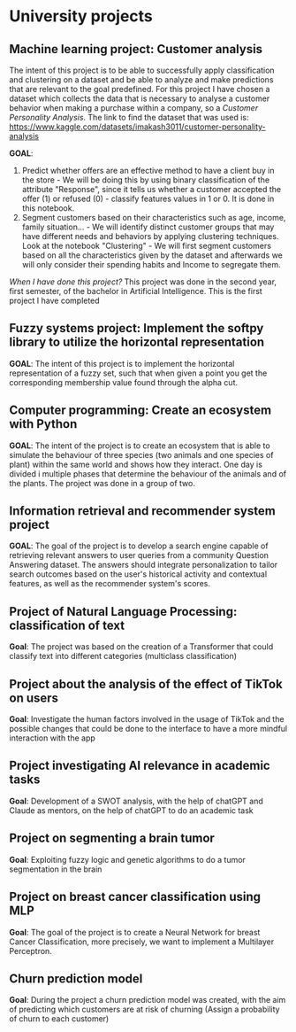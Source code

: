 # University projects

## Machine learning project: Customer analysis
The intent of this project is to be able to successfully apply classification and clustering on a dataset and be able to analyze and make predictions that are relevant to the goal predefined.
For this project I have chosen a dataset which collects the data that is necessary to analyse a customer behavior when making a purchase within a company, so a *Customer Personality Analysis*.
The link to find the dataset that was used is:
https://www.kaggle.com/datasets/imakash3011/customer-personality-analysis

**GOAL**: 
1. Predict whether offers are an effective method to have a client buy in the store - We will be doing this by using binary classification of the attribute "Response", since it tells us whether a customer accepted the offer (1) or refused (0) - classify features values in 1 or 0. It is done in this notebook.
2. Segment customers based on their characteristics such as age, income, family situation... -  We will identify distinct customer groups that may have different needs and behaviors by applying clustering techniques. Look at the notebook "Clustering" - We will first segment customers based on all the characteristics given by the dataset and afterwards we will only consider their spending habits and Income to segregate them.

*When I have done this project?* This project was done in the second year, first semester, of the bachelor in Artificial Intelligence. This is the first project I have completed

## Fuzzy systems project: Implement the softpy library to utilize the horizontal representation
**GOAL**: 
The intent of this project is to implement the horizontal representation of a fuzzy set, such that when given a point you get the corresponding membership value found through the alpha cut.

## Computer programming: Create an ecosystem with Python
**GOAL**: 
The intent of the project is to create an ecosystem that is able to simulate the behaviour of three species (two animals and one species of plant) within the same world and shows how they interact. One day is divided i multiple phases that determine the behaviour of the animals and of the plants.
The project was done in a group of two.

## Information retrieval and recommender system project
**GOAL**:
The goal of the project is to develop a search engine capable of retrieving relevant answers to user queries from a community Question Answering dataset. The answers should integrate personalization to tailor search outcomes based on the user's historical activity and contextual features, as well as the recommender system's scores.

## Project of Natural Language Processing: classification of text
**Goal**:
The project was based on the creation of a Transformer that could classify text into different categories (multiclass classification)

## Project about the analysis of the effect of TikTok on users
**Goal**:
Investigate the human factors involved in the usage of TikTok and the possible changes that could be done to the interface to have a more mindful interaction with the app

## Project investigating AI relevance in academic tasks
**Goal**:
Development of a SWOT analysis, with the help of chatGPT and Claude as mentors, on the help of chatGPT to do an academic task

## Project on segmenting a brain tumor
**Goal**: 
Exploiting fuzzy logic and genetic algorithms to do a tumor segmentation in the brain

## Project on breast cancer classification using MLP
**Goal**:
The goal of the project is to create a Neural Network for breast Cancer Classification, more precisely, we want to implement a Multilayer Perceptron.

## Churn prediction model
**Goal**:
During the project a churn prediction model was created, with the aim of predicting which customers are at risk of churning (Assign a probability of churn to each customer)
